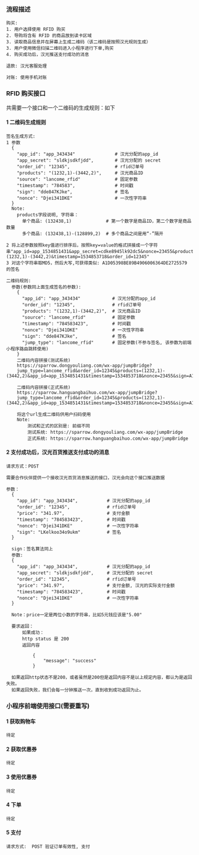
### 流程描述 ###
    购买:
    1. 用户选择使用 RFID 购买
    2. 导购将含有 RFID 的商品放到读卡区域
    3. 读取商品信息并在屏幕上生成二维码（该二维码是按照汉光规则生成）
    3. 用户使用微信扫描二维码进入小程序进行下单,购买
    4. 购买成功后，汉光推送支付成功的消息

    退款: 汉光客服处理

    对账: 使用手机对账


### RFID 购买接口 ###
共需要一个接口和一个二维码的生成规则：如下

#### 1 二维码生成规则 ####
    签名生成方式:
    1 参数
      {
        "app_id": "app_343434"               # 汉光分配的app_id
        "app_secret": "sldkjsdkfjdd",        # 汉光分配的 secret
        "order_id": "12345",                 # rfid订单号
        "products": "(1232,1)-(3442,2)",     # 汉光商品ID
        "source": "lancome_rfid"             # 固定参数
        "timestamp": "784583",               # 时间戳
        "sign": "dde847KJke",                # 签名
        "nonce": "Djei341DKE"                # 一次性字符串
      }
      Note:
        products字段说明, 字符串：
          单个商品: (132438,1)             # 第一个数字是商品ID，第二个数字是商品数量
          多个商品: (132438,1)-(128899,2)  # 多个商品之间是用“-”隔开

    2 将上述参数按照key值进行排序后，按照key=value的格式拼接成一个字符串"app_id=app_1534851431&app_secret=cdke8945lk92dc5&nonce=23455&products=(1232,1)-(3442,2)&timestamp=1534853718&order_id=12345"
    3 对这个字符串取MD5，然后大写,可获得类似: A1D05398BE89B4906006364DE2725579 的签名

    二维码规则:
      参数(参数同上面生成签名的参数):
        {
          "app_id": "app_343434"            # 汉光分配的app_id
          "order_id": "12345",              # rfid订单号
          "products": "(1232,1)-(3442,2)",  # 汉光商品ID
          "source": "lancome_rfid"          # 固定参数
          "timestamp": "784583423",         # 时间戳
          "nonce": "Djei341DKE"             # 一次性字符串
          "sign": "dde847KJke",             # 签名
          "jump_type": "lancome_rfid"       # 固定参数(不参与签名, 该参数为前端小程序路由跳转使用)
        }
        二维码内容拼接(测试系统)
        https://sparrow.dongyouliang.com/wx-app/jumpBridge?
        jump_type=lancome_rfid&order_id=12345&products=(1232,1)-(3442,2)&app_id=app_1534851431&timestamp=1534853718&nonce=23455&sign=A1D05398BE89B4906006364DE2725579

        二维码内容拼接(正式系统)
        https://sparrow.hanguangbaihuo.com/wx-app/jumpBridge?
        jump_type=lancome_rfid&order_id=12345&products=(1232,1)-(3442,2)&app_id=app_1534851431&timestamp=1534853718&nonce=23455&sign=A1D05398BE89B4906006364DE2725579

        将这个url生成二维码供用户扫码使用
        Note:
            测试和正式的区别是: 前缀不同
            测试系统: https://sparrow.dongyouliang.com/wx-app/jumpBridge
            正式系统: https://sparrow.hanguangbaihuo.com/wx-app/jumpBridge

#### 2 支付成功后，汉光百货推送支付成功的消息 ####

    请求方式：POST
    
    需要合作伙伴提供一个接收汉光百货消息推送的接口，汉光会向这个接口推送数据
    
    参数：
      {
        "app_id": "app_343434",           # 汉光分配的app_id
        "order_id": "12345",              # rfid订单号
        "price": "341.97",                # 支付金额
        "timestamp": "784583423",         # 时间戳
        "nonce": "Djei341DKE"             # 一次性字符串
        "sign": "LKelkoo34o9ukm"          # 签名
      }

      sign：签名算法同上
      参数:
      {
        "app_id": "app_343434",           # 汉光分配的app_id
        "app_secret": "sldkjsdkfjdd",     # 汉光分配的 secret
        "order_id": "12345",              # rfid订单号
        "price": "341.97",                # 支付金额, 汉光的实际支付金额
        "timestamp": "784583423",         # 时间戳
        "nonce": "Djei341DKE"             # 一次性字符串
      }

      Note：price一定是两位小数的字符串，比如5元钱应该是"5.00"

      要求返回：
          如果成功：
          http status 是 200
          返回内容

              {
                  "message": "success"
              }

      如果返回http状态不是200，或者虽然是200但是返回内容不是以上规定内容，都认为是返回失败。
      如果返回失败，我们会每一分钟推送一次，直到收到成功返回为止。


### 小程序前端使用接口(需要重写) ###

#### 1 获取购物车 ####

    待定

#### 2 获取优惠券 ####

    待定

#### 3 使用优惠券 ####

    待定

#### 4 下单 ####

    待定

#### 5 支付 ####

    请求方式:  POST 验证订单有效性, 支付
